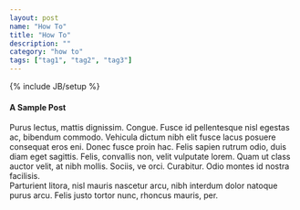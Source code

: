 ```yaml
---
layout: post
name: "How To"
title: "How To"
description: ""
category: "how to"
tags: ["tag1", "tag2", "tag3"] 
---
```

{% include JB/setup %}

#### A Sample Post

Purus lectus, mattis dignissim. Congue. Fusce id pellentesque nisl egestas ac, bibendum commodo. Vehicula dictum nibh elit fusce lacus posuere consequat eros eni. Donec fusce proin hac. Felis sapien rutrum odio, duis diam eget sagittis. Felis, convallis non, velit vulputate lorem. Quam ut class auctor velit, at nibh mollis. Sociis, ve orci. Curabitur. Odio montes id nostra facilisis.  
Parturient litora, nisl mauris nascetur arcu, nibh interdum dolor natoque purus arcu. Felis justo tortor nunc, rhoncus mauris, per.
